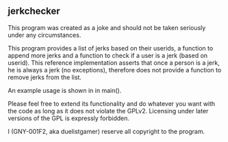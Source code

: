 ## jerkchecker

This program was created as a joke and should not be taken seriously under any circumstances.

This program provides a list of jerks based on their userids, a function to append more jerks and a function to check if a user is a jerk (based on userid).
This reference implementation asserts that once a person is a jerk, he is always a jerk (no exceptions),
therefore does not provide a function to remove jerks from the list.

An example usage is shown in in main().

Please feel free to extend its functionality and do whatever you want with the code as long as it does not violate the GPLv2. Licensing under later versions of the GPL is expressly forbidden.

I (GNY-001F2, aka duelistgamer) reserve all copyright to the program.
